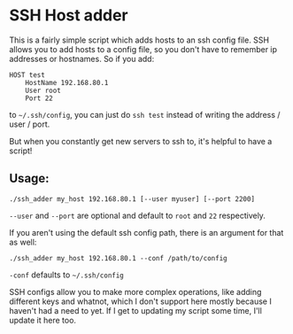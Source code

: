 # SSH Host adder

This is a fairly simple script which adds hosts to an ssh config file. 
SSH allows you to add hosts to a config file, so you don't have to remember ip addresses or hostnames. So if you add: 

```
HOST test
    HostName 192.168.80.1
    User root
    Port 22
```

to `~/.ssh/config`, you can just do `ssh test` instead of writing the address / user / port. 

But when you constantly get new servers to ssh to, it's helpful to have a script!

## Usage: 

```
./ssh_adder my_host 192.168.80.1 [--user myuser] [--port 2200]
```

`--user` and `--port` are optional and default to `root` and `22` respectively. 

If you aren't using the default ssh config path, there is an argument for that as well: 

```
./ssh_adder my_host 192.168.80.1 --conf /path/to/config
```

`-conf` defaults to `~/.ssh/config`

SSH configs allow you to make more complex operations, like adding different keys and whatnot, which I don't support here mostly because I haven't had a need to yet. If I get to updating my script some time, I'll update it here too. 
